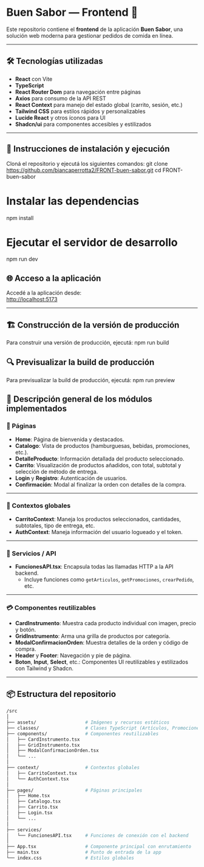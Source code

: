 # Buen Sabor — Frontend 🍔

Este repositorio contiene el **frontend** de la aplicación **Buen Sabor**, una solución web moderna para gestionar pedidos de comida en línea.

---

## 🛠 Tecnologías utilizadas

- **React** con Vite
- **TypeScript**
- **React Router Dom** para navegación entre páginas
- **Axios** para consumo de la API REST
- **React Context** para manejo del estado global (carrito, sesión, etc.)
- **Tailwind CSS** para estilos rápidos y personalizables
- **Lucide React** y otros íconos para UI
- **Shadcn/ui** para componentes accesibles y estilizados

---

## 🚀 Instrucciones de instalación y ejecución

Cloná el repositorio y ejecutá los siguientes comandos:
git clone https://github.com/biancaperrotta2/FRONT-buen-sabor.git
cd FRONT-buen-sabor

# Instalar las dependencias
npm install

# Ejecutar el servidor de desarrollo
npm run dev

## 🌐 Acceso a la aplicación

Accedé a la aplicación desde:  
[http://localhost:5173](http://localhost:5173)

---

## 🏗️ Construcción de la versión de producción

Para construir una versión de producción, ejecutá:
npm run build

## 🔍 Previsualizar la build de producción

Para previsualizar la build de producción, ejecutá:
npm run preview

## 🧩 Descripción general de los módulos implementados

### 📄 Páginas

- **Home**: Página de bienvenida y destacados.
- **Catalogo**: Vista de productos (hamburguesas, bebidas, promociones, etc.).
- **DetalleProducto**: Información detallada del producto seleccionado.
- **Carrito**: Visualización de productos añadidos, con total, subtotal y selección de método de entrega.
- **Login** y **Registro**: Autenticación de usuarios.
- **Confirmación**: Modal al finalizar la orden con detalles de la compra.

---

### 🧠 Contextos globales

- **CarritoContext**: Maneja los productos seleccionados, cantidades, subtotales, tipo de entrega, etc.
- **AuthContext**: Maneja información del usuario logueado y el token.

---

### 🔌 Servicios / API

- **FuncionesAPI.tsx**: Encapsula todas las llamadas HTTP a la API backend.
  - Incluye funciones como `getArticulos`, `getPromociones`, `crearPedido`, etc.

---

### 💳 Componentes reutilizables

- **CardInstrumento**: Muestra cada producto individual con imagen, precio y botón.
- **GridInstrumento**: Arma una grilla de productos por categoría.
- **ModalConfirmacionOrden**: Muestra detalles de la orden y código de compra.
- **Header** y **Footer**: Navegación y pie de página.
- **Boton**, **Input**, **Select**, etc.: Componentes UI reutilizables y estilizados con Tailwind y Shadcn.

---

## 📦 Estructura del repositorio

```bash
/src
│
├── assets/                  # Imágenes y recursos estáticos
├── classes/                 # Clases TypeScript (Artículos, Promociones, etc.)
├── components/              # Componentes reutilizables
│   ├── CardInstrumento.tsx
│   ├── GridInstrumento.tsx
│   ├── ModalConfirmacionOrden.tsx
│   └── ...
│
├── context/                 # Contextos globales
│   ├── CarritoContext.tsx
│   └── AuthContext.tsx
│
├── pages/                   # Páginas principales
│   ├── Home.tsx
│   ├── Catalogo.tsx
│   ├── Carrito.tsx
│   ├── Login.tsx
│   └── ...
│
├── services/
│   └── FuncionesAPI.tsx     # Funciones de conexión con el backend
│
├── App.tsx                  # Componente principal con enrutamiento
├── main.tsx                 # Punto de entrada de la app
└── index.css                # Estilos globales
